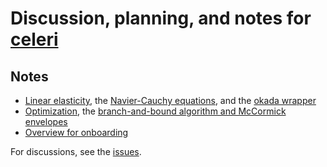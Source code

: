 # Discussion, planning, and notes for [celeri](https://github.com/brendanjmeade/celeri)

## Notes

* [Linear elasticity](linear-elasticity-notes/), the [Navier-Cauchy equations](linear-elasticity-notes/main.pdf), and the [okada wrapper](linear-elasticity-notes/okada.pdf)
* [Optimization](optimization-notes/), the [branch-and-bound algorithm and McCormick envelopes](optimization-notes/optimization.pdf)
* [Overview for onboarding](overview.md)

For discussions, see the [issues](https://github.com/brendanjmeade/celeri/issues).
